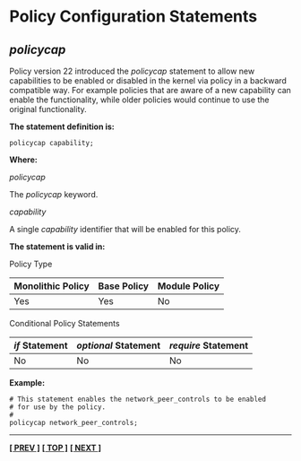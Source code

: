 # Policy Configuration Statements

## *policycap*

Policy version 22 introduced the *policycap* statement to allow new
capabilities to be enabled or disabled in the kernel via policy in a
backward compatible way. For example policies that are aware of a new
capability can enable the functionality, while older policies would
continue to use the original functionality.

**The statement definition is:**

```
policycap capability;
```

**Where:**

*policycap*

The *policycap* keyword.

*capability*

A single *capability* identifier that will be enabled for this policy.

**The statement is valid in:**

Policy Type

| Monolithic Policy       | Base Policy             | Module Policy           |
| ----------------------- | ----------------------- | ----------------------- |
| Yes                     | Yes                     | No                      |

Conditional Policy Statements

| *if* Statement          | *optional* Statement    | *require* Statement     |
| ----------------------- | ----------------------- | ----------------------- |
| No                      | No                      | No                      |

**Example:**

```
# This statement enables the network_peer_controls to be enabled
# for use by the policy.
#
policycap network_peer_controls;
```

<!-- %CUTHERE% -->

---
**[[ PREV ]](kernel_policy_language.md)** **[[ TOP ]](#)** **[[ NEXT ]](default_rules.md)**
